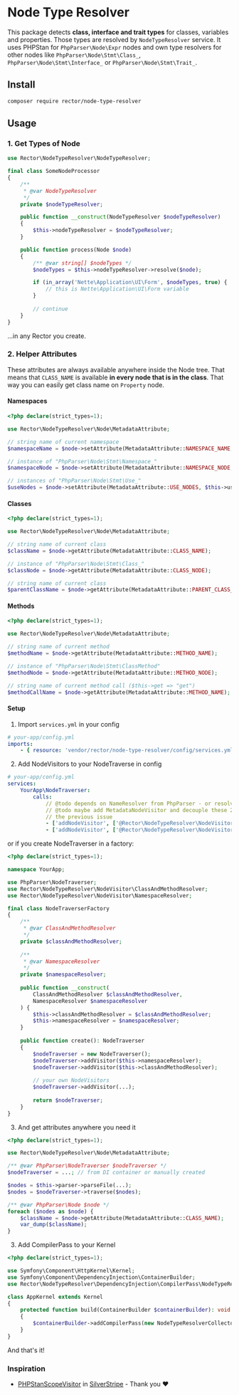 # Node Type Resolver

This package detects **class, interface and trait types** for classes, variables and properties. Those types are resolved by `NodeTypeResolver` service. It uses PHPStan for `PhpParser\Node\Expr` nodes and own type resolvers for other nodes like `PhpParser\Node\Stmt\Class_`, `PhpParser\Node\Stmt\Interface_` or `PhpParser\Node\Stmt\Trait_`.  

## Install

```bash
composer require rector/node-type-resolver
```

## Usage

### 1. Get Types of Node

```php
use Rector\NodeTypeResolver\NodeTypeResolver;

final class SomeNodeProcessor
{
    /**
     * @var NodeTypeResolver
     */
    private $nodeTypeResolver;

    public function __construct(NodeTypeResolver $nodeTypeResolver)
    {
        $this->nodeTypeResolver = $nodeTypeResolver;
    }

    public function process(Node $node)
    {
        /** @var string[] $nodeTypes */
        $nodeTypes = $this->nodeTypeResolver->resolve($node);

        if (in_array('Nette\Application\UI\Form', $nodeTypes, true) {
            // this is Nette\Application\UI\Form variable
        }
        
        // continue
    }
}
```

...in any Rector you create.


### 2. Helper Attributes

These attributes are always available anywhere inside the Node tree. That means that `CLASS_NAME` is available **in every node that is in the class**. That way you can easily get class name on `Property` node.

#### Namespaces

```php
<?php declare(strict_types=1);

use Rector\NodeTypeResolver\Node\MetadataAttribute;

// string name of current namespace
$namespaceName = $node->setAttribute(MetadataAttribute::NAMESPACE_NAME, $this->namespaceName);

// instance of "PhpParser\Node\Stmt\Namespace_" 
$namespaceNode = $node->setAttribute(MetadataAttribute::NAMESPACE_NODE, $this->namespaceNode);

// instances of "PhpParser\Node\Stmt\Use_"
$useNodes = $node->setAttribute(MetadataAttribute::USE_NODES, $this->useNodes);
```

#### Classes

```php
<?php declare(strict_types=1);

use Rector\NodeTypeResolver\Node\MetadataAttribute;

// string name of current class
$className = $node->getAttribute(MetadataAttribute::CLASS_NAME);

// instance of "PhpParser\Node\Stmt\Class_"
$classNode = $node->getAttribute(MetadataAttribute::CLASS_NODE);

// string name of current class
$parentClassName = $node->getAttribute(MetadataAttribute::PARENT_CLASS_NAME);
```

#### Methods

```php
<?php declare(strict_types=1);

use Rector\NodeTypeResolver\Node\MetadataAttribute;

// string name of current method
$methodName = $node->getAttribute(MetadataAttribute::METHOD_NAME);

// instance of "PhpParser\Node\Stmt\ClassMethod"
$methodNode = $node->getAttribute(MetadataAttribute::METHOD_NODE);

// string name of current method call ($this->get => "get")
$methodCallName = $node->getAttribute(MetadataAttribute::METHOD_NAME);
```

#### Setup

1. Import `services.yml` in your config

```yaml
# your-app/config.yml
imports:
    - { resource: 'vendor/rector/node-type-resolver/config/services.yml' }
```

2. Add NodeVisitors to your NodeTraverse in config  

```yaml
# your-app/config.yml
services:
    YourApp\NodeTraverser:
        calls:
            // @todo depends on NameResolver from PhpParser - or resolve instead of it?
            // @todo maybe add MetadataNodeVisitor and decouple these 2 into services, that would fix
            // the previous issue
            - ['addNodeVisitor', ['@Rector\NodeTypeResolver\NodeVisitor\ClassAndMethodResolver']]
            - ['addNodeVisitor', ['@Rector\NodeTypeResolver\NodeVisitor\NamespaceResolver']]        
```

or if you create NodeTraverser in a factory:

```php
<?php declare(strict_types=1);

namespace YourApp;

use PhpParser\NodeTraverser;
use Rector\NodeTypeResolver\NodeVisitor\ClassAndMethodResolver;
use Rector\NodeTypeResolver\NodeVisitor\NamespaceResolver;

final class NodeTraverserFactory
{
    /**
     * @var ClassAndMethodResolver
     */
    private $classAndMethodResolver;
    
    /**
     * @var NamespaceResolver  
     */
    private $namespaceResolver;
    
    public function __construct(
        ClassAndMethodResolver $classAndMethodResolver, 
        NamespaceResolver $namespaceResolver
    ) {
        $this->classAndMethodResolver = $classAndMethodResolver;
        $this->namespaceResolver = $namespaceResolver;
    }
    
    public function create(): NodeTraverser
    {
        $nodeTraverser = new NodeTraverser();
        $nodeTraverser->addVisitor($this->namespaceResolver);
        $nodeTraverser->addVisitor($this->classAndMethodResolver);
        
        // your own NodeVisitors
        $nodeTraverser->addVisitor(...);
        
        return $nodeTraverser;
    }
}
```

3. And get attributes anywhere you need it

```php
<?php declare(strict_types=1);

use Rector\NodeTypeResolver\Node\MetadataAttribute;

/** @var PhpParser\NodeTraverser $nodeTraverser */
$nodeTraverser = ...; // from DI container or manually created

$nodes = $this->parser->parseFile(...);
$nodes = $nodeTraverser->traverse($nodes);

/** @var PhpParser\Node $node */
foreach ($nodes as $node) {
    $className = $node->getAttribute(MetadataAttribute::CLASS_NAME);
    var_dump($className);
}
```

3. Add CompilerPass to your Kernel

```php
<?php declare(strict_types=1);

use Symfony\Component\HttpKernel\Kernel;
use Symfony\Component\DependencyInjection\ContainerBuilder;
use Rector\NodeTypeResolver\DependencyInjection\CompilerPass\NodeTypeResolverCollectorCompilerPass;

class AppKernel extends Kernel
{
    protected function build(ContainerBuilder $containerBuilder): void
    {
        $containerBuilder->addCompilerPass(new NodeTypeResolverCollectorCompilerPass());
    }
} 
```

And that's it!

### Inspiration

- [PHPStanScopeVisitor](https://github.com/silverstripe/silverstripe-upgrader/blob/532182b23e854d02e0b27e68ebc394f436de0682/src/UpgradeRule/PHP/Visitor/PHPStanScopeVisitor.php) in [SilverStripe](https://github.com/silverstripe/) - Thank you ❤️️  
